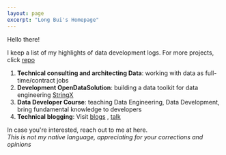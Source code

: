 ```yaml
---
layout: page
excerpt: "Long Bui's Homepage"
---
```


Hello there!

I keep a list of my highlights of data development logs. For more projects, click [repo](https://github.com/longbuivan)

1. **Technical consulting and architecting Data**: working with data as full-time/contract jobs
2. **Development OpenDataSolution**: building a data toolkit for data engineering [StringX](https://stringx-opendata.vercel.app/category/start-here)
3. **Data Developer Course**: teaching Data Engineering, Data Development, bring fundamental knowledge to developers
4. **Technical blogging**: Visit [blogs](https://longbuivan.github.io/blog/) , [talk](https://www.youtube.com/channel/UCZ83p2Vp48ytcfVA6GchjLA)

In case you're interested, reach out to me at here.
<br>
*This is not my native language, appreciating for your corrections and opinions*
